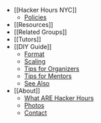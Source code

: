 * [[Hacker Hours NYC]]
    * [Policies](https://github.com/afeld/hackerhours.org/wiki/Hacker-Hours-NYC#policies)
* [[Resources]]
* [[Related Groups]]
* [[Tutors]]
* [[DIY Guide]]
    * [Format](https://github.com/afeld/hackerhours.org/wiki/DIY-Guide#format)
    * [Scaling](https://github.com/afeld/hackerhours.org/wiki/DIY-Guide#scaling)
    * [Tips for Organizers](https://github.com/afeld/hackerhours.org/wiki/DIY-Guide#tips-for-organizers)
    * [Tips for Mentors](https://github.com/afeld/hackerhours.org/wiki/DIY-Guide#tips-for-mentors)
    * [See Also](https://github.com/afeld/hackerhours.org/wiki/DIY-Guide#see-also)
* [[About]]
    * [What ARE Hacker Hours](https://github.com/afeld/hackerhours.org/wiki/About#what-are-hacker-hours)
    * [Photos](https://github.com/afeld/hackerhours.org/wiki/About#photos)
    * [Contact](https://github.com/afeld/hackerhours.org/wiki/About#contact)
